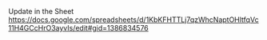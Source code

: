 Update in the Sheet
<br>
https://docs.google.com/spreadsheets/d/1KbKFHTTLj7qzWhcNaptOHltfqVc11H4GCcHrO3ayvIs/edit#gid=1386834576
